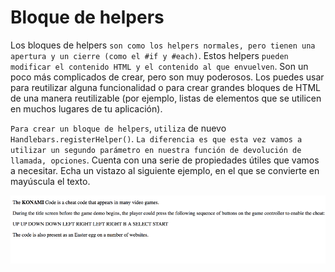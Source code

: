 <h1>Bloque de helpers</h1>

Los bloques de helpers `son como los helpers normales, pero tienen una apertura y un cierre (como el #if y #each)`. Estos helpers `pueden modificar el contenido HTML y el contenido al que envuelven`. Son un poco más complicados de crear, pero son muy poderosos. Los puedes usar para reutilizar alguna funcionalidad o para crear grandes bloques de HTML de una manera reutilizable (por ejemplo, listas de elementos que se utilicen en muchos lugares de tu aplicación).

`Para crear un bloque de helpers`, `utiliza` de nuevo `Handlebars.registerHelper()`. `La diferencia es que esta vez vamos a utilizar un segundo parámetro en nuestra función de devolución de llamada, opciones`. Cuenta con una serie de propiedades útiles que vamos a necesitar. Echa un vistazo al siguiente ejemplo, en el que se convierte en mayúscula el texto.

<img src="https://github.com/jovihu10/handlebars/blob/master/practica5_bloque_de_helpers/img/screen.png">